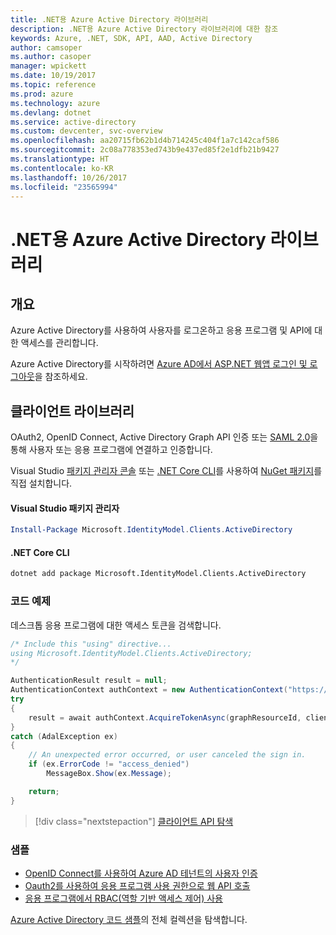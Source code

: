 ```yaml
---
title: .NET용 Azure Active Directory 라이브러리
description: .NET용 Azure Active Directory 라이브러리에 대한 참조
keywords: Azure, .NET, SDK, API, AAD, Active Directory
author: camsoper
ms.author: casoper
manager: wpickett
ms.date: 10/19/2017
ms.topic: reference
ms.prod: azure
ms.technology: azure
ms.devlang: dotnet
ms.service: active-directory
ms.custom: devcenter, svc-overview
ms.openlocfilehash: aa20715fb62b1d4b714245c404f1a7c142caf586
ms.sourcegitcommit: 2c08a778353ed743b9e437ed85f2e1dfb21b9427
ms.translationtype: HT
ms.contentlocale: ko-KR
ms.lasthandoff: 10/26/2017
ms.locfileid: "23565994"
---
```

# <a name="azure-active-directory-libraries-for-net"></a>.NET용 Azure Active Directory 라이브러리

## <a name="overview"></a>개요

Azure Active Directory를 사용하여 사용자를 로그온하고 응용 프로그램 및 API에 대한 액세스를 관리합니다.

Azure Active Directory를 시작하려면 [Azure AD에서 ASP.NET 웹앱 로그인 및 로그아웃](/azure/active-directory/develop/active-directory-devquickstarts-webapp-dotnet)을 참조하세요.

## <a name="client-library"></a>클라이언트 라이브러리

OAuth2, OpenID Connect, Active Directory Graph API 인증 또는 [SAML 2.0](https://docs.microsoft.com/azure/active-directory/develop/active-directory-saml-protocol-reference)을 통해 사용자 또는 응용 프로그램에 연결하고 인증합니다.

Visual Studio [패키지 관리자 콘솔][PackageManager] 또는 [.NET Core CLI][DotNetCLI]를 사용하여 [NuGet 패키지](https://www.nuget.org/packages/Microsoft.Azure.Management.AppService.Fluent)를 직접 설치합니다.

#### <a name="visual-studio-package-manager"></a>Visual Studio 패키지 관리자

```powershell
Install-Package Microsoft.IdentityModel.Clients.ActiveDirectory
```

#### <a name="net-core-cli"></a>.NET Core CLI

```bash
dotnet add package Microsoft.IdentityModel.Clients.ActiveDirectory
```

### <a name="code-example"></a>코드 예제

데스크톱 응용 프로그램에 대한 액세스 토큰을 검색합니다.

```csharp
/* Include this "using" directive...
using Microsoft.IdentityModel.Clients.ActiveDirectory;
*/

AuthenticationResult result = null;
AuthenticationContext authContext = new AuthenticationContext("https://someauthority.com");
try
{
    result = await authContext.AcquireTokenAsync(graphResourceId, clientId, redirectUri, new PlatformParameters(PromptBehavior.Auto));
}
catch (AdalException ex)
{
    // An unexpected error occurred, or user canceled the sign in.
    if (ex.ErrorCode != "access_denied")
        MessageBox.Show(ex.Message);

    return;
}
```

> [!div class="nextstepaction"]
> [클라이언트 API 탐색](/dotnet/api/overview/azure/activedirectory/client)

### <a name="samples"></a>샘플

* [OpenID Connect를 사용하여 Azure AD 테넌트의 사용자 인증](https://github.com/Azure-Samples/active-directory-dotnet-webapp-openidconnect)
* [Oauth2를 사용하여 응용 프로그램 사용 권한으로 웹 API 호출](https://github.com/Azure-Samples/active-directory-dotnet-webapp-webapi-oauth2-appidentity)
* [응용 프로그램에서 RBAC(역할 기반 액세스 제어) 사용](https://github.com/Azure-Samples/active-directory-dotnet-webapp-roleclaims)

[Azure Active Directory 코드 샘플](/azure/active-directory/develop/active-directory-code-samples)의 전체 컬렉션을 탐색합니다.

[PackageManager]: https://docs.microsoft.com/nuget/tools/package-manager-console
[DotNetCLI]: https://docs.microsoft.com/dotnet/core/tools/dotnet-add-package
